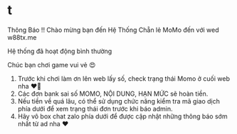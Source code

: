 # t

Thông Báo !!
 Chào mừng bạn đến Hệ Thống Chẵn lẻ MoMo đến với wed
 w88tx.me

Hệ thống đã hoạt động bình thường

Chúc bạn chơi game vui vẻ 😍

1. Trước khi chơi làm ơn lên web lấy số, check trạng thái Momo ở cuối web nha ❤️‍🔥
2. Các đơn bank sai số MOMO, NỘI DUNG, HẠN MỨC sẽ   hoàn tiền.
4. Nếu tiền về quá lâu, có thể sử dụng chức năng kiểm tra mã giao dịch phía dưới để xem trạng thái đơn trước khi báo admin.
5. Hãy vô box chat zalo phía dưới để được cập nhật những thông báo sớm nhất từ ad nha ❤
